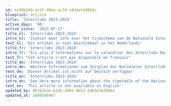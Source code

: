 ```yaml
---
id: ec09b249-ac5f-49ea-ac7d-c034afe985dc
blueprint: article
title: 'Interclubs 2023-2024'
active_days: '90'
active_since: '2023-07-17'
title_nl: 'Interclubs 2023-2024'
intro_nl: 'Ziehier meer info over het tijdschema van de Nationale Interclubs.'
text_nl: 'Dit artikel is niet beschikbaar in het Nederlands'
title_fr: 'Interclubs 2023-2024'
intro_fr: "Ici plus d'informations sur le calendrier des Interclubs Nationaux."
text_fr: "Cet article n'est pas disponible en français"
title_de: 'Interclubs 2023-2024'
intro_de: 'Weitere Informationen zum Zeitplan der Nationalen Interclubs finden Sie hier.'
text_de: 'Dieser Artikel ist nicht auf Deutsch verfügbar'
title_en: 'Interclubs 2023-2024'
intro_en: 'See here more information about the timetable of the National Interclubs.'
text_en: 'This article is not available in English'
updated_by: 95162e3e-623b-4d65-9b52-2463e3620b8a
updated_at: 1689586967
---
```

